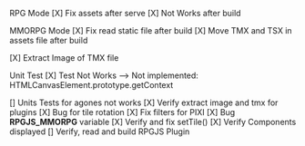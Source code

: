 RPG Mode
[X] Fix assets after serve
[X] Not Works after build


MMORPG Mode
[X] Fix read static file after build
[X] Move TMX and TSX in assets file after build


[X] Extract Image of TMX file

Unit Test
[X] Test Not Works
    --> Not implemented: HTMLCanvasElement.prototype.getContext

[] Units Tests for agones not works
[X] Verify extract image and tmx for plugins
[X] Bug for tile rotation
[X] Fix filters for PIXI
[X] Bug __RPGJS_MMORPG__ variable
[X] Verify and fix setTile()
[X] Verify Components displayed
[] Verify, read and build RPGJS Plugin